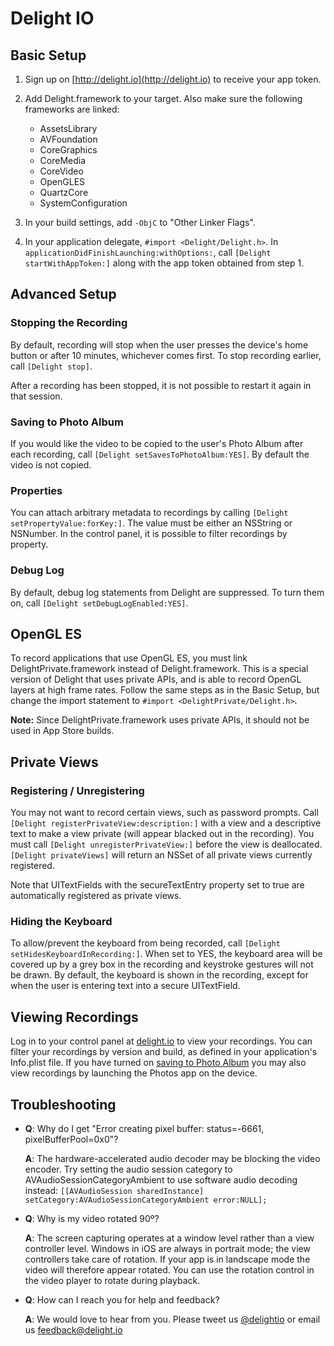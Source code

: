 Delight IO
=========================

Basic Setup
-----------

1. Sign up on [http://delight.io](http://delight.io) to receive your app token.

2. Add Delight.framework to your target. Also make sure the following frameworks are linked:
    * AssetsLibrary
    * AVFoundation
    * CoreGraphics
    * CoreMedia
    * CoreVideo
    * OpenGLES
    * QuartzCore
    * SystemConfiguration

3. In your build settings, add `-ObjC` to "Other Linker Flags".

4. In your application delegate, `#import <Delight/Delight.h>`. In `applicationDidFinishLaunching:withOptions:`, call `[Delight startWithAppToken:]` along with the app token obtained from step 1.

Advanced Setup
--------------

### Stopping the Recording ###

By default, recording will stop when the user presses the device's home button or after 10 minutes, whichever comes first. To stop recording earlier, call `[Delight stop]`. 

After a recording has been stopped, it is not possible to restart it again in that session.

### Saving to Photo Album ###

If you would like the video to be copied to the user's Photo Album after each recording, call `[Delight setSavesToPhotoAlbum:YES]`. By default the video is not copied.

### Properties ###

You can attach arbitrary metadata to recordings by calling `[Delight setPropertyValue:forKey:]`. The value must be either an NSString or NSNumber. In the control panel, it is possible to filter recordings by property.

### Debug Log ###

By default, debug log statements from Delight are suppressed. To turn them on, call `[Delight setDebugLogEnabled:YES]`.

OpenGL ES
---------

To record applications that use OpenGL ES, you must link DelightPrivate.framework instead of Delight.framework. This is a special version of Delight that uses private APIs, and is able to record OpenGL layers at high frame rates. Follow the same steps as in the Basic Setup, but change the import statement to `#import <DelightPrivate/Delight.h>`.

**Note:** Since DelightPrivate.framework uses private APIs, it should not be used in App Store builds.

Private Views
-------------

### Registering / Unregistering ###

You may not want to record certain views, such as password prompts. Call `[Delight registerPrivateView:description:]` with a view and a descriptive text to make a view private (will appear blacked out in the recording). You must call `[Delight unregisterPrivateView:]` before the view is deallocated. `[Delight privateViews]` will return an NSSet of all private views currently registered.

Note that UITextFields with the secureTextEntry property set to true are automatically registered as private views.

### Hiding the Keyboard ###

To allow/prevent the keyboard from being recorded, call `[Delight setHidesKeyboardInRecording:]`. When set to YES, the keyboard area will be covered up by a grey box in the recording and keystroke gestures will not be drawn. By default, the keyboard is shown in the recording, except for when the user is entering text into a secure UITextField.

Viewing Recordings
------------------

Log in to your control panel at [delight.io](http://delight.io) to view your recordings. You can filter your recordings by version and build, as defined in your application's Info.plist file. If you have turned on [saving to Photo Album](#saving-to-photo-album) you may also view recordings by launching the Photos app on the device.

Troubleshooting
---------------

* **Q**: Why do I get "Error creating pixel buffer:  status=-6661, pixelBufferPool=0x0"?

  **A**: The hardware-accelerated audio decoder may be blocking the video encoder. Try setting the audio session category to AVAudioSessionCategoryAmbient to use software audio decoding instead: `[[AVAudioSession sharedInstance] setCategory:AVAudioSessionCategoryAmbient error:NULL];`

* **Q**: Why is my video rotated 90º?

  **A**: The screen capturing operates at a window level rather than a view controller level. Windows in iOS are always in portrait mode; the view controllers take care of rotation. If your app is in landscape mode the video will therefore appear rotated. You can use the rotation control in the video player to rotate during playback.

* **Q**: How can I reach you for help and feedback?

  **A**: We would love to hear from you. Please tweet us [@delightio](http://twitter.com/delightio) or email us [feedback@delight.io](mailto:feedback@delight.io)
